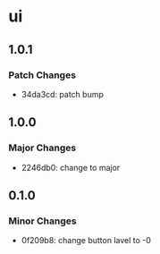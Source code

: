 # ui

## 1.0.1

### Patch Changes

- 34da3cd: patch bump

## 1.0.0

### Major Changes

- 2246db0: change to major

## 0.1.0

### Minor Changes

- 0f209b8: change button lavel to -0
